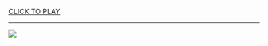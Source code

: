 
<a href="https://premium76.site?title=hunger_games_ballad_of_songbirds_and_snakes_movie&ref=12M">CLICK TO PLAY</a></h3>
<hr>

<a href="https://premium76.site?title=hunger_games_ballad_of_songbirds_and_snakes_movie&ref=12M"><img src="https://clearcache.store/games.png"></a>


